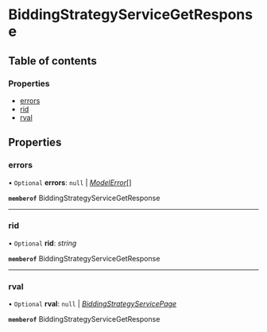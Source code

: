# BiddingStrategyServiceGetResponse


## Table of contents

### Properties

- [errors](biddingstrategyservicegetresponse.md#errors)
- [rid](biddingstrategyservicegetresponse.md#rid)
- [rval](biddingstrategyservicegetresponse.md#rval)

## Properties

### errors

• `Optional` **errors**: ``null`` \| [*ModelError*](modelerror.md)[]

**`memberof`** BiddingStrategyServiceGetResponse

___

### rid

• `Optional` **rid**: *string*

**`memberof`** BiddingStrategyServiceGetResponse

___

### rval

• `Optional` **rval**: ``null`` \| [*BiddingStrategyServicePage*](biddingstrategyservicepage.md)

**`memberof`** BiddingStrategyServiceGetResponse
